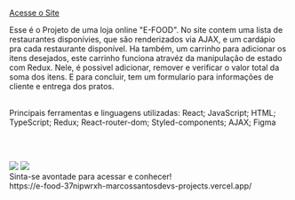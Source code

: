 [Acesse o Site](https://e-food-37nipwrxh-marcossantosdevs-projects.vercel.app/)

Esse é o Projeto de uma loja online "E-FOOD". No site contem uma lista de restaurantes disponívies, que são renderizados via AJAX, e um cardápio pra cada restaurante disponível. Ha também, um carrinho para adicionar os itens desejados, este carrinho funciona atravéz da manipulação de estado com Redux. Nele, é possivel adicionar, remover e verificar o valor total da soma dos itens. E para concluir, tem um formulario para informações de cliente e entrega dos pratos. <br/><br/>

Principais ferramentas e linguagens utilizadas: React; JavaScript; HTML; TypeScript; Redux; React-router-dom; Styled-components; AJAX; Figma <br/>

<br/> <br/>

<img src="https://servidor-estatico-tawny.vercel.app/e_food_vertical.png" />

<img src="https://servidor-estatico-tawny.vercel.app/e_food_carrinho.png" />
<br/>
Sinta-se avontade para acessar e conhecer! <br/>
https://e-food-37nipwrxh-marcossantosdevs-projects.vercel.app/
